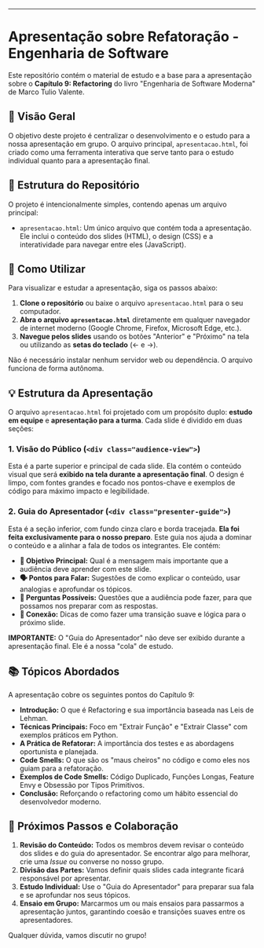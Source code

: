 ---

# Apresentação sobre Refatoração - Engenharia de Software

Este repositório contém o material de estudo e a base para a apresentação sobre o **Capítulo 9: Refactoring** do livro "Engenharia de Software Moderna" de Marco Tulio Valente.

## 📝 Visão Geral

O objetivo deste projeto é centralizar o desenvolvimento e o estudo para a nossa apresentação em grupo. O arquivo principal, `apresentacao.html`, foi criado como uma ferramenta interativa que serve tanto para o estudo individual quanto para a apresentação final.

## 📂 Estrutura do Repositório

O projeto é intencionalmente simples, contendo apenas um arquivo principal:

-   `apresentacao.html`: Um único arquivo que contém toda a apresentação. Ele inclui o conteúdo dos slides (HTML), o design (CSS) e a interatividade para navegar entre eles (JavaScript).

## 🚀 Como Utilizar

Para visualizar e estudar a apresentação, siga os passos abaixo:

1.  **Clone o repositório** ou baixe o arquivo `apresentacao.html` para o seu computador.
2.  **Abra o arquivo `apresentacao.html`** diretamente em qualquer navegador de internet moderno (Google Chrome, Firefox, Microsoft Edge, etc.).
3.  **Navegue pelos slides** usando os botões "Anterior" e "Próximo" na tela ou utilizando as **setas do teclado** (← e →).

Não é necessário instalar nenhum servidor web ou dependência. O arquivo funciona de forma autônoma.

## 💡 Estrutura da Apresentação

O arquivo `apresentacao.html` foi projetado com um propósito duplo: **estudo em equipe** e **apresentação para a turma**. Cada slide é dividido em duas seções:

### 1. Visão do Público (`<div class="audience-view">`)

Esta é a parte superior e principal de cada slide. Ela contém o conteúdo visual que será **exibido na tela durante a apresentação final**. O design é limpo, com fontes grandes e focado nos pontos-chave e exemplos de código para máximo impacto e legibilidade.

### 2. Guia do Apresentador (`<div class="presenter-guide">`)

Esta é a seção inferior, com fundo cinza claro e borda tracejada. **Ela foi feita exclusivamente para o nosso preparo**. Este guia nos ajuda a dominar o conteúdo e a alinhar a fala de todos os integrantes. Ele contém:

-   **🎯 Objetivo Principal:** Qual é a mensagem mais importante que a audiência deve aprender com este slide.
-   **🗣️ Pontos para Falar:** Sugestões de como explicar o conteúdo, usar analogias e aprofundar os tópicos.
-   **🤔 Perguntas Possíveis:** Questões que a audiência pode fazer, para que possamos nos preparar com as respostas.
-   **🔗 Conexão:** Dicas de como fazer uma transição suave e lógica para o próximo slide.

**IMPORTANTE:** O "Guia do Apresentador" não deve ser exibido durante a apresentação final. Ele é a nossa "cola" de estudo.

## 📚 Tópicos Abordados

A apresentação cobre os seguintes pontos do Capítulo 9:

-   **Introdução:** O que é Refactoring e sua importância baseada nas Leis de Lehman.
-   **Técnicas Principais:** Foco em "Extrair Função" e "Extrair Classe" com exemplos práticos em Python.
-   **A Prática de Refatorar:** A importância dos testes e as abordagens oportunista e planejada.
-   **Code Smells:** O que são os "maus cheiros" no código e como eles nos guiam para a refatoração.
-   **Exemplos de Code Smells:** Código Duplicado, Funções Longas, Feature Envy e Obsessão por Tipos Primitivos.
-   **Conclusão:** Reforçando o refactoring como um hábito essencial do desenvolvedor moderno.

## 👥 Próximos Passos e Colaboração

1.  **Revisão do Conteúdo:** Todos os membros devem revisar o conteúdo dos slides e do guia do apresentador. Se encontrar algo para melhorar, crie uma *Issue* ou converse no nosso grupo.
2.  **Divisão das Partes:** Vamos definir quais slides cada integrante ficará responsável por apresentar.
3.  **Estudo Individual:** Use o "Guia do Apresentador" para preparar sua fala e se aprofundar nos seus tópicos.
4.  **Ensaio em Grupo:** Marcarmos um ou mais ensaios para passarmos a apresentação juntos, garantindo coesão e transições suaves entre os apresentadores.

Qualquer dúvida, vamos discutir no grupo!